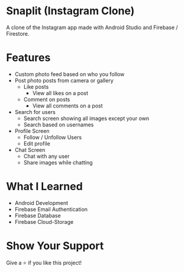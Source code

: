 # Snaplit (Instagram Clone)
A clone of the Instagram app made with Android Studio and Firebase / Firestore.

# Features
* Custom photo feed based on who you follow
* Post photo posts from camera or gallery
  * Like posts
    * View all likes on a post
  * Comment on posts
    * View all comments on a post
* Search for users
  * Search screen showing all images except your own
  * Search based on usernames
* Profile Screen
  * Follow / Unfollow Users
  * Edit profile
* Chat Screen
  * Chat with any user
  * Share images while chatting
  
# What I Learned
* Android Development
* Firebase Email Authentication
* Firebase Database
* Firebase Cloud-Storage

# Show Your Support
Give a ⭐️ if you like this project!
